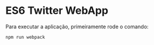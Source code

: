 # ES6 Twitter WebApp

Para executar a aplicação, primeiramente rode o comando:

```javascript
npm run webpack
```